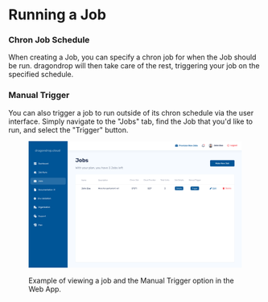 # Running a Job

### Chron Job Schedule

When creating a Job, you can specify a chron job for when the Job should be run. dragondrop will then take care of the rest, triggering your job on the specified schedule.

### Manual Trigger

You can also trigger a job to run outside of its chron schedule via the user interface. Simply navigate to the "Jobs" tab, find the Job that you'd like to run, and select the "Trigger" button.

<figure><img src="../../.gitbook/assets/20221001_jobs_page.png" alt=""><figcaption><p>Example of viewing a job and the Manual Trigger option in the Web App.</p></figcaption></figure>
